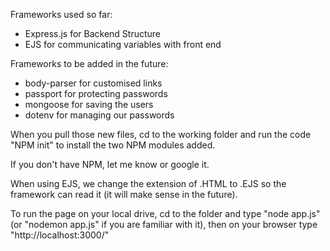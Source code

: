 Frameworks used so far:
 - Express.js for Backend Structure
 - EJS for communicating variables with front end

Frameworks to be added in the future:
 - body-parser for customised links
 - passport for protecting passwords
 - mongoose for saving the users
 - dotenv for managing our passwords

When you pull those new files, cd to the working folder and run the code "NPM init" to install the two NPM modules added.

If you don't have NPM, let me know or google it.

When using EJS, we change the extension of .HTML to .EJS so the framework can read it (it will make sense in the future).

To run the page on your local drive, cd to the folder and type "node app.js" (or "nodemon app.js" if you are familiar with it), then on your browser type "http://localhost:3000/"

